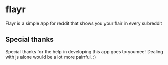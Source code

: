 # flayr
Flayr is a simple app for reddit that shows you your flair in every subreddit

## Special thanks

Special thanks for the help in developing this app goes to youmee! Dealing with js alone would be a lot more painful. :) 
